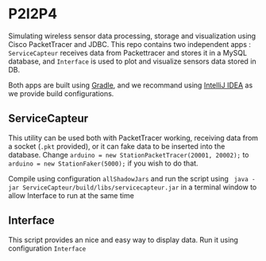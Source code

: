 # P2I2P4
Simulating wireless sensor data processing, storage and visualization using Cisco PacketTracer and JDBC.
This repo contains two independent apps : `ServiceCapteur` receives data from Packettracer
and stores it in a MySQL database, and `Interface` is used to plot and visualize sensors data stored in DB.

Both apps are built using [Gradle](https://gradle.org/), and we recommand using [IntelliJ IDEA](https://www.jetbrains.com/idea/) as we provide build configurations.

## ServiceCapteur
This utility can be used both with PacketTracer working, receiving data from a socket (`.pkt` provided),
or it can fake data to be inserted into the database. Change `arduino = new StationPacketTracer(20001, 20002);` to `arduino = new StationFaker(5000);` if you wish to do that.

Compile using configuration `allShadowJars` and run the script using ` java -jar ServiceCapteur/build/libs/servicecapteur.jar` in a terminal window to allow Interface to run at the same time

## Interface
This script provides an nice and easy way to display data. Run it using configuration `Interface`